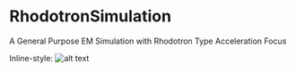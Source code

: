 # RhodotronSimulation
A General Purpose EM Simulation with Rhodotron Type Acceleration Focus


Inline-style: 
![alt text](https://github.com/mfurkaner/RhodotronSimulation/out.gif "Logo Title Text 1")
